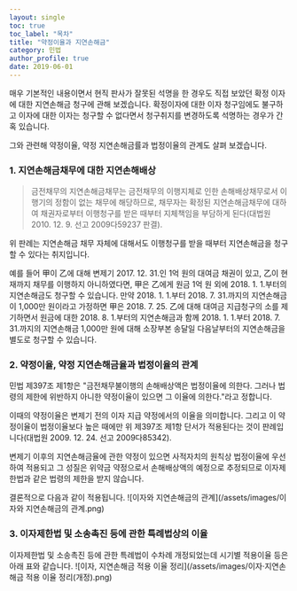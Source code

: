```yaml
---
layout: single
toc: true
toc_label: "목차"
title: "약정이율과 지연손해금"
category: 민법
author_profile: true
date: 2019-06-01
---
```

매우 기본적인 내용이면서 현직 판사가 잘못된 석명을 한 경우도 직접 보았던 확정 이자에 대한 지연손해금 청구에 관해 보겠습니다. 확정이자에 대한 이자 청구임에도 불구하고 이자에 대한 이자는 청구할 수 없다면서 청구취지를 변경하도록 석명하는 경우가 간혹 있습니다.

그와 관련해 약정이율, 약정 지연손해금률과 법정이율의 관계도 살펴 보겠습니다.

### 1. 지연손해금채무에 대한 지연손해배상
> 금전채무의 지연손해금채무는 금전채무의 이행지체로 인한 손해배상채무로서 이행기의 정함이 없는 채무에 해당하므로, 채무자는 확정된 지연손해금채무에 대하여 채권자로부터 이행청구를 받은 때부터 지체책임을 부담하게 된다(대법원 2010. 12. 9. 선고 2009다59237 판결).

위 판례는 지연손해금 채무 자체에 대해서도 이행청구를 받을 때부터 지연손해금을 청구할 수 있다는 취지입니다.

예를 들어 甲이 乙에 대해 변제기 2017. 12. 31.인 1억 원의 대여금 채권이 있고, 乙이 현재까지 채무를 이행하지 아니하였다면, 甲은 乙에게 원금 1억 원 외에 2018. 1. 1.부터의 지연손해금도 청구할 수 있습니다. 만약 2018. 1. 1.부터 2018. 7. 31.까지의 지연손해금이 1,000만 원이라고 가정하면 甲은 2018. 7. 25. 乙에 대해 대여금 지급청구의 소를 제기하면서 원금에 대한 2018. 8. 1.부터의 지연손해금과 함께 2018. 1. 1.부터 2018. 7. 31.까지의 지연손해금 1,000만 원에 대해 소장부본 송달일 다음날부터의 지연손해금을 별도로 청구할 수 있습니다.

### 2. 약정이율, 약정 지연손해금율과 법정이율의 관계
민법 제397조 제1항은 "금전채무불이행의 손해배상액은 법정이율에 의한다. 그러나 법령의 제한에 위반하지 아니한 약정이율이 있으면 그 이율에 의한다."라고 정합니다.

이때의 약정이율은 변제기 전의 이자 지급 약정에서의 이율을 의미합니다. 그리고 이 약정이율이 법정이율보다 높은 때에만 위 제397조 제1항 단서가 적용된다는 것이 판례입니다(대법원 2009. 12. 24. 선고 2009다85342).

변제기 이후의 지연손해금율에 관한 약정이 있으면 사적자치의 원칙상 법정이율에 우선하여 적용되고 그 성질은 위약금 약정으로서 손해배상액의 예정으로 추정되므로 이자제한법과 같은 법령의 제한을 받지 않습니다.

결론적으로 다음과 같이 적용됩니다.
![이자와 지연손해금의 관계](/assets/images/이자와 지연손해금의 관계.png)

### 3. 이자제한법 및 소송촉진 등에 관한 특례법상의 이율
이자제한법 및 소송촉진 등에 관한 특례법이 수차례 개정되었는데 시기별 적용이율 등은 아래 표와 같습니다.
![이자, 지연손해금 적용 이율 정리](/assets/images/이자·지연손해금 적용 이율 정리(개정).png)

